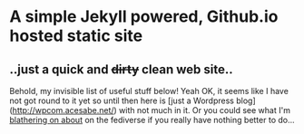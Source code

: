 
# A simple Jekyll powered, Github.io hosted static site

## ..just a quick and ~~dirty~~ clean web site..


Behold, my invisible list of useful stuff below! Yeah OK, it seems like I have not got round to it yet so until then here is [just a Wordpress blog] (http://wpcom.acesabe.net/) with not much in it. Or you could see what I'm [blathering on about](https://mastodon.social/@acesabe) on the fediverse if you really have nothing better to do...
